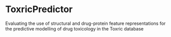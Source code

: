 # ToxricPredictor
Evaluating the use of structural and drug-protein feature representations for the predictive modelling of drug toxicology in the Toxric database
